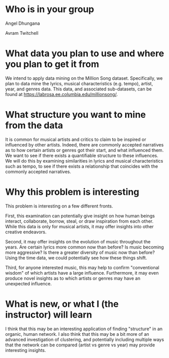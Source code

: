 # Who is in your group

Angel Dhungana

Avram Twitchell

# What data you plan to use and where you plan to get it from

We intend to apply data mining on the Million Song dataset. Specifically, we
plan to data mine the lyrics, musical characteristics (e.g. tempo), artist,
year, and genres data. This data, and associated sub-datasets, can be found at
https://labrosa.ee.columbia.edu/millionsong/. 

# What structure you want to mine from the data

It is common for musical artists and critics to claim to be inspired or
influenced by other artists. Indeed, there are commonly accepted narratives as
to how certain artists or genres got their start, and what influenced them. We
want to see if there exists a quantifiable structure to these influences. We
will do this by examining similarities in lyrics and musical characteristics
such as tempo, to see if there exists a relationship that coincides with the
commonly accepted narratives.

# Why this problem is interesting

This problem is interesting on a few different fronts. 

First, this examination can potentially give insight on how human beings
interact, collaborate, borrow, steal, or draw inspiration from each other. While
this data is only for musical artists, it may offer insights into other creative
endeavors.

Second, it may offer insights on the evolution of music throughout the years.
Are certain lyrics more common now than before? Is music becoming more
aggressive? Is there a greater diversity of music now than before? Using the
time data, we could potentially see how these things shift.

Third, for anyone interested music, this may help to confirm "conventional
wisdom" of which artists have a large influence. Furthermore, it may even
produce novel insights as to which artists or genres may have an unexpected
influence.

# What is new, or what I (the instructor) will learn

I think that this may be an interesting application of finding "structure" in an
organic, human network. I also think that this may be a bit more of an advanced
investigation of clustering, and potentially including multiple ways that the
network can be compared (artist vs genre vs year) may provide interesting
insights.
